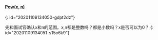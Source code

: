 #### [Pow(x, n)](https://leetcode-cn.com/problems/powx-n/)
{: id="20201109134050-gdpt2dz"}

先和面试官确认x和n的范围。x,n都是整数吗？都是小数吗？x是否可以为0？
{: id="20201109134051-s15o6k9"}
